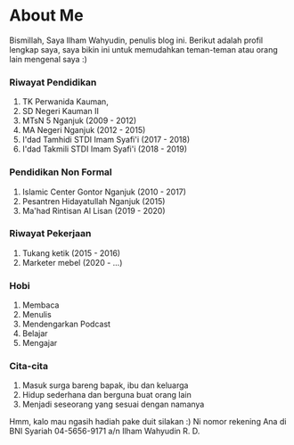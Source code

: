# About Me

Bismillah, Saya Ilham Wahyudin, penulis blog ini. Berikut adalah profil lengkap saya, saya bikin ini untuk memudahkan teman-teman atau orang lain mengenal saya :)

### Riwayat Pendidikan
1. TK Perwanida Kauman,
2. SD Negeri Kauman II
3. MTsN 5 Nganjuk (2009 - 2012)
4. MA Negeri Nganjuk (2012 - 2015)
5. I'dad Tamhidi STDI Imam Syafi'i (2017 - 2018)
6. I'dad Takmili STDI Imam Syafi'i (2018 - 2019)

### Pendidikan Non Formal
1. Islamic Center Gontor Nganjuk (2010 - 2017)
2. Pesantren Hidayatullah Nganjuk (2015)
3. Ma'had Rintisan Al Lisan (2019 - 2020)

### Riwayat Pekerjaan
1. Tukang ketik (2015 - 2016)
2. Marketer mebel (2020 - ...)

### Hobi
1. Membaca
2. Menulis
3. Mendengarkan Podcast
4. Belajar
5. Mengajar

### Cita-cita
1. Masuk surga bareng bapak, ibu dan keluarga
2. Hidup sederhana dan berguna buat orang lain
3. Menjadi seseorang yang sesuai dengan namanya

Hmm, kalo mau ngasih hadiah pake duit silakan :) Ni nomor rekening Ana di BNI Syariah 04-5656-9171 a/n Ilham Wahyudin R. D.
